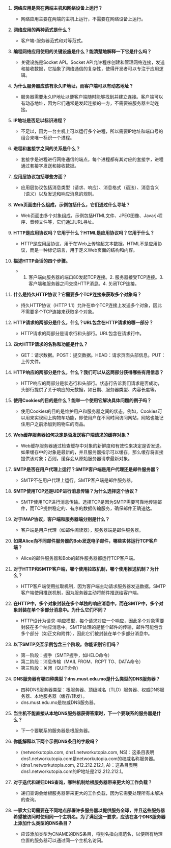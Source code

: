 1. **网络应用是否在两端主机和网络设备上运行？**
   - 网络应用主要在两端的主机上运行，不需要在网络设备上运行。

2. **网络应用的两种范式是什么？**
   - 客户端-服务器范式和对等范式。

3. **编程网络应用使用的关键设施是什么？能清楚地解释一下它是什么吗？**
   - 关键设施是Socket API。Socket API允许程序创建和管理网络连接，发送和接收数据，它抽象了网络通信的复杂性，使得开发者可以专注于应用逻辑。

4. **为什么服务器应该有永久IP地址，而客户端可以有动态地址？**
   - 服务器需要永久IP地址以便客户端随时能够找到并建立连接。客户端可以有动态地址，因为它们通常是发起连接的一方，不需要被服务器主动连接。

5. **IP地址是否足以标识进程？**
   - 不足以，因为一台主机上可以运行多个进程，所以需要IP地址和端口号的组合来唯一标识一个进程。

6. **进程和套接字之间的关系是什么？**
   - 套接字是进程进行网络通信的端点，每个进程都有其对应的套接字，进程通过套接字发送和接收数据。

7. **应用层协议包括哪些方面？**
   - 应用层协议包括消息类型（请求、响应）、消息格式（语法）、消息含义（语义）以及发送和响应消息的规则。

8. **Web页面由什么组成，示例包括什么，它们通过什么寻址？**
   - Web页面由多个对象组成，示例包括HTML文件、JPEG图像、Java小程序、音频文件等，它们通过URL寻址。

9. **HTTP是应用协议吗？它用于什么？HTML是应用协议吗？它用于什么？**
   - HTTP是应用层协议，用于在Web上传输超文本数据。HTML不是应用协议，而是一种标记语言，用于定义Web页面的结构和内容。

10. **描述HTTP会话的四个步骤。**
    - 1. 客户端向服务器的端口80发起TCP连接。2. 服务器接受TCP连接。3. 客户端和服务器之间交换HTTP消息。4. 关闭TCP连接。

11. **什么是持久HTTP协议？它需要多个TCP连接来获取多个对象吗？**
    - 持久HTTP协议（HTTP 1.1）允许在单个TCP连接上发送多个对象，因此不需要多个TCP连接来获取多个对象。

12. **HTTP请求的两部分是什么，什么？URL包含在HTTP请求的哪一部分？**
    - HTTP请求的两部分是请求行和头部行。URL包含在请求行中。

13. **四大HTTP请求的名称和功能是什么？**
    - GET：请求数据。POST：提交数据。HEAD：请求页面头部信息。PUT：上传文件。

14. **HTTP响应的两部分是什么，什么？我们可以从这两部分获得哪些有用信息？**
    - HTTP响应的两部分是状态行和头部行。状态行告诉我们请求是否成功，头部行提供了关于响应的元数据，如日期、服务器类型、内容长度等。

15. **使用Cookies的目的是什么？能举一个使用它解决具体问题的例子吗？**
    - 使用Cookies的目的是维护用户和服务器之间的状态。例如，Cookies可以用来实现网上购物车功能，即使用户在不同时间访问网站，网站也能记住用户之前添加到购物车的商品。

16. **Web缓存服务器如何决定是否发送客户端请求的缓存对象？**
    - Web缓存服务器通过检查缓存中对象的新鲜度和有效性来决定是否发送。如果缓存中的对象是最新的，并且服务器指示可以缓存，那么缓存将直接提供该对象；否则，缓存会从原始服务器请求最新对象。


1. **SMTP是否在用户代理上运行？SMTP客户端是用户代理还是邮件服务器？**
   - SMTP不在用户代理上运行。SMTP客户端是邮件服务器。

2. **SMTP使用TCP还是UDP进行消息传输？为什么选择这个协议？**
   - SMTP使用TCP进行消息传输。选择TCP是因为SMTP需要可靠地传输邮件，而TCP提供稳定的、有序的数据传输服务，确保邮件正确送达。

3. **对于IMAP协议，客户端和服务器端分别是什么？**
   - 客户端是用户代理（如邮件阅读器），服务器端是邮件服务器。

4. **如果Alice向不同邮件服务器的Bob发送电子邮件，哪些实体运行TCP客户端？**
   - Alice的邮件服务器和Bob的邮件服务器都运行TCP客户端。

5. **对于HTTP和SMTP客户端，哪个使用拉取机制，哪个使用推送机制？为什么？**
   - HTTP客户端使用拉取机制，因为客户端主动请求服务器发送数据。SMTP客户端使用推送机制，因为服务器主动将邮件推送给客户端。

6. **在HTTP中，多个对象封装在多个单独的响应消息中，而在SMTP中，多个对象封装在单个多部分消息中。为什么它们不同？**
   - HTTP设计为请求-响应模型，每个请求对应一个响应，因此多个对象需要封装在多个响应消息中。SMTP处理的是整个邮件的传输，邮件可能包含多个部分（如正文和附件），因此它们被封装在单个多部分消息中。

7. **以下SMTP交互示例包含三个阶段。你能识别它们吗？**
   - 第一阶段：握手（SMTP握手，如HELO命令）
   - 第二阶段：消息传输（MAIL FROM、RCPT TO、DATA命令）
   - 第三阶段：关闭（QUIT命令）

8. **DNS服务器有哪四种类型？dns.must.edu.mo是什么类型的DNS服务器？**
   - 四种DNS服务器类型：根服务器、顶级域名（TLD）服务器、权威DNS服务器、本地服务器（缓存/转发）。
   - dns.must.edu.mo是权威DNS服务器。

9. **当主机不能直接从本地DNS服务器获得答案时，下一个要联系的服务器是什么？**
   - 下一个要联系的服务器是根服务器。

10. **你能解释以下两个示例DNS条目的字段吗？**
    - (networkutopia.com, dns1.networkutopia.com, NS)：这条目表明dns1.networkutopia.com是networkutopia.com的权威名称服务器。
    - (dns1.networkutopia.com, 212.212.212.1, A)：这条目表明dns1.networkutopia.com的IP地址是212.212.212.1。

11. **对于迭代和递归DNS查询，哪种机制给根服务器带来更大的工作负载？**
    - 递归查询会给根服务器带来更大的工作负载，因为它需要处理所有未解决的查询。

12. **一家大公司需要在不同地点部署许多服务器以提供服务全球，并且这些服务器希望被访问时使用同一个主机名。为了满足这一要求，应该在各个DNS服务器上添加什么类型的DNS条目？**
    - 应该添加类型为CNAME的DNS条目，将别名指向规范名，以便所有地理位置的服务器可以通过同一个主机名访问。
